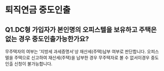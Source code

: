 # 퇴직연금 중도인출
## Q1.DC형 가입자가 본인명의 오피스텔을 보유하고 주택은 없는 경우 중도인출가능한가요?
무주택자의 여부는 '지방세 과세증명서'상 재산세(주택)납부 여부로 판단합니다.
오피스텔을 주택으로 신고하여 재산세(주택)을 납부한 경우 무주택자로 볼 수 없서이경우 중도인출 신청이 불가능합니다.
